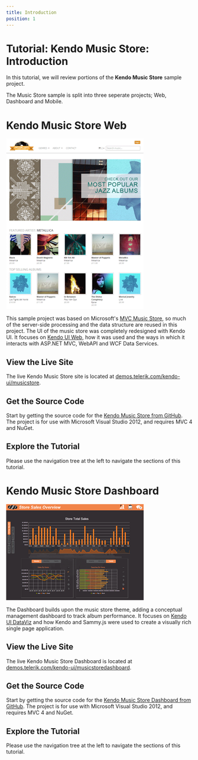 ```yaml
---
title: Introduction
position: 1
---
```


# Tutorial: Kendo Music Store: Introduction

In this tutorial, we will review portions of the **Kendo Music Store** sample project.

The Music Store sample is split into three seperate projects; Web, Dashboard and Mobile.

# Kendo Music Store Web

![kendo-music-store-intro-web-screenshot](/tutorials/asp.net/kendo-music-store/images/kendo-music-store-intro-web-screenshot.png)

This sample project was based on Microsoft's [MVC Music Store](http://mvcmusicstore.codeplex.com/), so much of the
server-side processing and the data structure are reused in this project.
The UI of the music store was completely redesigned with Kendo UI.
It focuses on [Kendo UI Web](http://www.telerik.com/kendo-ui-web), how it was used and the ways in which it interacts with ASP.NET MVC, WebAPI and WCF Data Services.

## View the Live Site

The live Kendo Music Store site is located at [demos.telerik.com/kendo-ui/musicstore](http://demos.telerik.com/kendo-ui/musicstore).

## Get the Source Code

Start by getting the source code for the [Kendo Music Store from GitHub](https://www.github.com/telerik/kendo-music-store).
The project is for use with Microsoft Visual Studio 2012, and requires MVC 4 and NuGet.

## Explore the Tutorial

Please use the navigation tree at the left to navigate the sections of this tutorial.

# Kendo Music Store Dashboard

![kendo-music-store-intro-dashboard-screenshot](/tutorials/asp.net/kendo-music-store/images/kendo-music-store-intro-dashboard-screenshot.png)

The Dashboard builds upon the music store theme, adding a conceptual management dashboard to track album performance.
It focuses on [Kendo UI DataViz](http://www.telerik.com/kendo-ui-dataviz) and how Kendo and Sammy.js were used to create a visually rich single page application.

## View the Live Site

The live Kendo Music Store Dashboard is located at [demos.telerik.com/kendo-ui/musicstoredashboard](http://demos.telerik.com/kendo-ui/musicstoredashboard).

## Get the Source Code

Start by getting the source code for the [Kendo Music Store Dashboard from GitHub](https://www.github.com/telerik/kendo-music-store-dashboard).
The project is for use with Microsoft Visual Studio 2012, and requires MVC 4 and NuGet.

## Explore the Tutorial

Please use the navigation tree at the left to navigate the sections of this tutorial.
